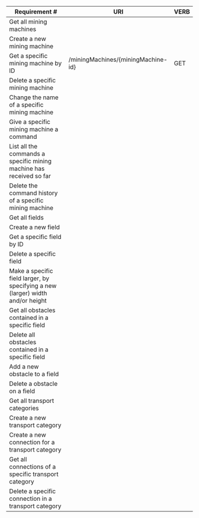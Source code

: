 |Requirement # | URI | VERB |
|---|---|---|
| Get all mining machines                                                                      | | |
| Create a new mining machine                                                                  | | |
| Get a specific mining machine by ID                                                          | /miningMachines/{miningMachine-id} | GET |
| Delete a specific mining machine                                                             | | |
| Change the name of a specific mining machine                                                 | | |
| Give a specific mining machine a command                                         | | |
| List all the commands a specific mining machine has received so far                        | | |
| Delete the command history of a specific mining machine                                    | | |
| Get all fields                                                                 | | |
| Create a new field                                                             | | |
| Get a specific field by ID                                                     | | |
| Delete a specific field                                                        | | |
| Make a specific field larger, by specifying a new (larger) width and/or height | | |
| Get all obstacles contained in a specific field                                  | | |
| Delete all obstacles contained in a specific field                               | | |
| Add a new obstacle to a field                                                    | | |
| Delete a obstacle on a field                                                     | | |
| Get all transport categories                                                            | | |
| Create a new transport category                                                        | | |
| Create a new connection for a transport category                                       | | |
| Get all connections of a specific transport category                                   | | |
| Delete a specific connection in a transport category                                   | | |